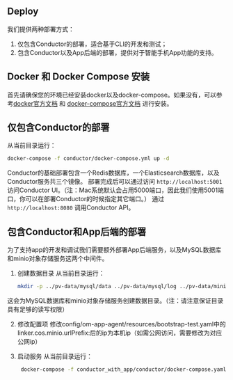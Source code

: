 ## Deploy

我们提供两种部署方式：  
1. 仅包含Conductor的部署，适合基于CLI的开发和测试；  
2. 包含Conductor以及App后端的部署，提供对于智能手机App功能的支持。  

## Docker 和 Docker Compose 安装
首先请确保您的环境已经安装docker以及docker-compose。如果没有，可以参考[docker官方文档](https://docs.docker.com/get-docker/) 和 [docker-compose官方文档](https://docs.docker.com/compose/install/) 进行安装。

## 仅包含Conductor的部署

从当前目录运行：
```bash
docker-compose -f conductor/docker-compose.yml up -d
```
Conductor的基础部署包含一个Redis数据库，一个Elasticsearch数据库，以及Conductor服务共三个镜像。
部署完成后可以通过访问 `http://localhost:5001` 访问Conductor UI。（注：Mac系统默认会占用5000端口，因此我们使用5001端口，你可以在部署Conductor的时候指定其它端口。）
通过 `http://localhost:8080` 调用Conductor API。

## 包含Conductor和App后端的部署

为了支持app的开发和调试我们需要额外部署App后端服务，以及MySQL数据库和minio对象存储服务这两个中间件。

1. 创建数据目录
   从当前目录运行：
   ```bash
   mkdir -p ../pv-data/mysql/data ../pv-data/mysql/log ../pv-data/minio-data
   ```
这会为MySQL数据库和minio对象存储服务创建数据目录。（注：请注意保证目录具有足够的读写权限）

2. 修改配置项
   修改config/om-app-agent/resources/bootstrap-test.yaml中的linker.cos.minio.urlPrefix:后的ip为本机ip（如需公网访问，需要修改为对应公网ip）

3. 启动服务
   从当前目录运行：
   ```bash
    docker-compose -f conductor_with_app/conductor/docker-compose.yaml up -d
    ```